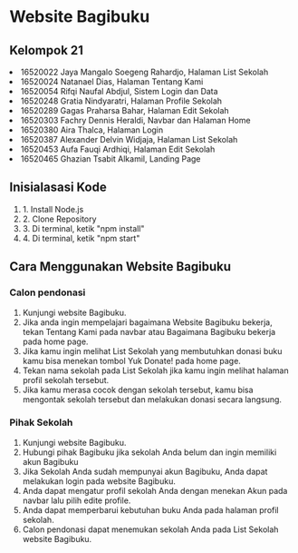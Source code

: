 <h1>Website Bagibuku</h1>
<h2>Kelompok 21</h2>
<li>16520022 Jaya Mangalo Soegeng Rahardjo, Halaman List Sekolah</li>
<li>16520024 Natanael Dias, Halaman Tentang Kami</li>
<li>16520054 Rifqi Naufal Abdjul, Sistem Login dan Data</li>
<li>16520248 Gratia Nindyaratri, Halaman Profile Sekolah</li>
<li>16520289 Gagas Praharsa Bahar, Halaman Edit Sekolah</li>
<li>16520303 Fachry Dennis Heraldi, Navbar dan Halaman Home</li>
<li>16520380 Aira Thalca, Halaman Login </li>
<li>16520387 Alexander Delvin Widjaja, Halaman List Sekolah</li>
<li>16520453 Aufa Fauqi Ardhiqi, Halaman Edit Sekolah</li>
<li>16520465 Ghazian Tsabit Alkamil, Landing Page</li>

<h2>Inisialasasi Kode</h2>
<ol>
  <li>1. Install Node.js</li>
  <li>2. Clone Repository</li>
  <li>3. Di terminal, ketik "npm install"</li>
  <li>4. Di terminal, ketik "npm start"</li>
</ol>
<h2>Cara Menggunakan Website Bagibuku</h2> 
<h3>Calon pendonasi</h3>
<ol>
  <li>Kunjungi website Bagibuku.</li>
  <li>Jika anda ingin mempelajari bagaimana Website Bagibuku bekerja, tekan Tentang Kami pada navbar atau Bagaimana Bagibuku bekerja pada home page.</li>
  <li>Jika kamu ingin melihat List Sekolah yang membutuhkan donasi buku kamu bisa menekan tombol Yuk Donate! pada home page.</li>
  <li>Tekan nama sekolah pada List Sekolah jika kamu ingin melihat halaman profil sekolah tersebut.</li>
  <li>Jika kamu merasa cocok dengan sekolah tersebut, kamu bisa mengontak sekolah tersebut dan melakukan donasi secara langsung.</li>
</ol>
<h3>Pihak Sekolah</h3>
<ol>
  <li>Kunjungi website Bagibuku.
  <li>Hubungi pihak Bagibuku jika sekolah Anda belum dan ingin memiliki akun Bagibuku
  <li>Jika Sekolah Anda sudah mempunyai akun Bagibuku, Anda dapat melakukan login pada website Bagibuku.
  <li>Anda dapat mengatur profil sekolah Anda dengan menekan Akun pada navbar lalu pilih edite profile.
  <li>Anda dapat memperbarui kebutuhan buku Anda pada halaman profil sekolah.
  <li>Calon pendonasi dapat menemukan sekolah Anda pada List Sekolah website Bagibuku.
</ol>

